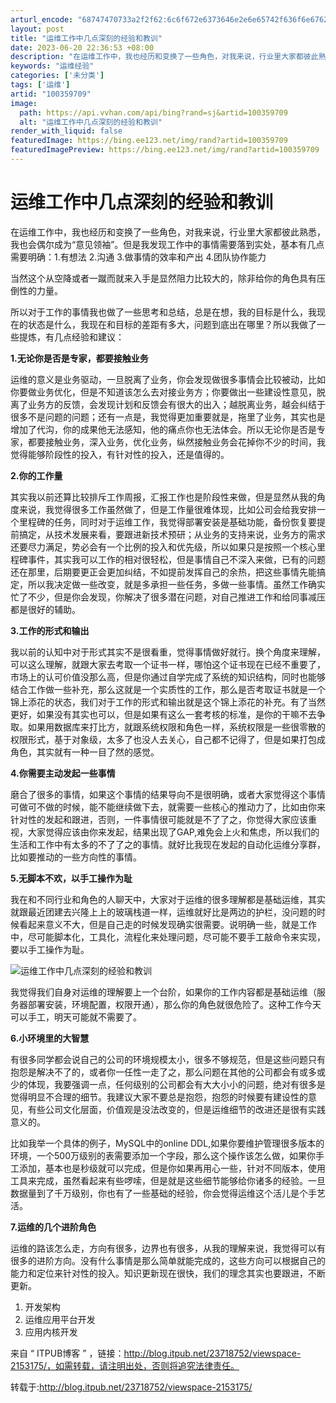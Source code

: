 ```yaml
---
arturl_encode: "68747470733a2f2f62:6c6f672e6373646e2e6e65742f636f6e6762616f363532352f:61727469636c652f64657461696c732f313030333539373039"
layout: post
title: "运维工作中几点深刻的经验和教训"
date: 2023-06-20 22:36:53 +08:00
description: "在运维工作中，我也经历和变换了一些角色，对我来说，行业里大家都彼此熟悉，我也会偶尔成为“意见领袖”。"
keywords: "运维经验"
categories: ['未分类']
tags: ['运维']
artid: "100359709"
image:
  path: https://api.vvhan.com/api/bing?rand=sj&artid=100359709
  alt: "运维工作中几点深刻的经验和教训"
render_with_liquid: false
featuredImage: https://bing.ee123.net/img/rand?artid=100359709
featuredImagePreview: https://bing.ee123.net/img/rand?artid=100359709
---
```


# 运维工作中几点深刻的经验和教训

在运维工作中，我也经历和变换了一些角色，对我来说，行业里大家都彼此熟悉，我也会偶尔成为“意见领袖”。但是我发现工作中的事情需要落到实处，基本有几点需要明确：1.有想法 2.沟通 3.做事情的效率和产出 4.团队协作能力

当然这个从空降或者一蹴而就来入手是显然阻力比较大的，除非给你的角色具有压倒性的力量。

所以对于工作的事情我也做了一些思考和总结，总是在想，我的目标是什么，我现在的状态是什么，我现在和目标的差距有多大，问题到底出在哪里？所以我做了一些提炼，有几点经验和建议：

**1.无论你是否是专家，都要接触业务**

运维的意义是业务驱动，一旦脱离了业务，你会发现做很多事情会比较被动，比如你要做业务优化，但是不知道该怎么去对接业务方；你要做出一些建设性意见，脱离了业务方的反馈，会发现计划和反馈会有很大的出入；越脱离业务，越会纠结于很多不是问题的问题；还有一点是，我觉得更加重要就是，拖里了业务，其实也是增加了代沟，你的成果他无法感知，他的痛点你也无法体会。所以无论你是否是专家，都要接触业务，深入业务，优化业务，纵然接触业务会花掉你不少的时间，我觉得能够阶段性的投入，有针对性的投入，还是值得的。

**2.你的工作量**

其实我以前还算比较排斥工作周报，汇报工作也是阶段性来做，但是显然从我的角度来说，我觉得很多工作虽然做了，但是工作量很难体现，比如公司会给我安排一个里程碑的任务，同时对于运维工作，我觉得部署安装是基础功能，备份恢复要提前搞定，从技术发展来看，要跟进新技术预研；从业务的支持来说，业务方的需求还要尽力满足，势必会有一个比例的投入和优先级，所以如果只是按照一个核心里程碑事件，其实我可以工作的相对很轻松，但是事情自己不深入来做，已有的问题还在那里，后期要更正会更加纠结，不如提前发挥自己的余热，把这些事情先能搞定，所以我决定做一些改变，就是多承担一些任务，多做一些事情。虽然工作确实忙了不少，但是你会发现，你解决了很多潜在问题，对自己推进工作和给同事减压都是很好的辅助。

**3.工作的形式和输出**

我以前的认知中对于形式其实不是很看重，觉得事情做好就行。换个角度来理解，可以这么理解，就跟大家去考取一个证书一样，哪怕这个证书现在已经不重要了，市场上的认可价值没那么高，但是你通过自学完成了系统的知识结构，同时也能够结合工作做一些补充，那么这就是一个实质性的工作，那么是否考取证书就是一个锦上添花的状态，我们对于工作的形式和输出就是这个锦上添花的补充。有了当然更好，如果没有其实也可以，但是如果有这么一套考核的标准，是你的干嘛不去争取。如果用数据库来打比方，就跟系统权限和角色一样，系统权限是一些很零散的权限形式，基于对象级，太多了也没人去关心，自己都不记得了，但是如果打包成角色，其实就有一种一目了然的感觉。

**4.你需要主动发起一些事情**

磨合了很多的事情，如果这个事情的结果导向不是很明确，或者大家觉得这个事情可做可不做的时候，能不能继续做下去，就需要一些核心的推动力了，比如由你来针对性的发起和跟进，否则，一件事情很可能就是不了了之，你觉得大家应该重视，大家觉得应该由你来发起，结果出现了GAP,难免会上火和焦虑，所以我们的生活和工作中有太多的不了了之的事情。就好比我现在发起的自动化运维分享群，比如要推动的一些方向性的事情。

**5.无脚本不欢，以手工操作为耻**

我在和不同行业和角色的人聊天中，大家对于运维的很多理解都是基础运维，其实就跟最近团建去兴隆上上的玻璃栈道一样，运维就好比是两边的护栏，没问题的时候看起来意义不大，但是自己走的时候发现确实很需要。说明确一些，就是工作中，尽可能脚本化，工具化，流程化来处理问题，尽可能不要手工敲命令来实现，要以手工操作为耻。

![运维工作中几点深刻的经验和教训](http://p3.pstatp.com/large/pgc-image/15243599225654069f3a623)

我觉得我们自身对运维的理解要上一个台阶，如果你的工作内容都是基础运维（服务器部署安装，环境配置，权限开通），那么你的角色就很危险了。这种工作今天可以手工，明天可能就不需要了。

**6.小环境里的大智慧**

有很多同学都会说自己的公司的环境规模太小，很多不够规范，但是这些问题只有抱怨是解决不了的，或者你一任性一走了之，那么问题在其他的公司都会有或多或少的体现，我要强调一点，任何级别的公司都会有大大小小的问题，绝对有很多是觉得明显不合理的细节。我建议大家不要总是抱怨，抱怨的时候要有建设性的意见，有些公司文化层面，价值观是没法改变的，但是运维细节的改进还是很有实践意义的。

比如我举一个具体的例子，MySQL中的online DDL,如果你要维护管理很多版本的环境，一个500万级别的表需要添加一个字段，那么这个操作该怎么做，如果你手工添加，基本也是秒级就可以完成，但是你如果再用心一些，针对不同版本，使用工具来完成，虽然看起来有些啰嗦，但是就是这些细节能够给你诸多的经验。一旦数据量到了千万级别，你也有了一些基础的经验，你会觉得运维这个活儿是个手艺活。

**7.运维的几个进阶角色**

运维的路该怎么走，方向有很多，边界也有很多，从我的理解来说，我觉得可以有很多的进阶方向。没有什么事情是那么简单就能完成的，这些方向可以根据自己的能力和定位来针对性的投入。知识更新现在很快，我们的理念其实也要跟进，不断更新。

1. 开发架构
2. 运维应用平台开发
3. 应用内核开发

来自 “ ITPUB博客 ” ，链接：http://blog.itpub.net/23718752/viewspace-2153175/，如需转载，请注明出处，否则将追究法律责任。

转载于:http://blog.itpub.net/23718752/viewspace-2153175/